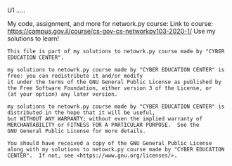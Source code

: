 U1 .....



My code, assignment, and more for network.py course:
Link to course: https://campus.gov.il/course/cs-gov-cs-networkpy103-2020-1/
Use my solutions to learn!

    This file is part of my solutions to netowrk.py course made by "CYBER EDUCATION CENTER".

    my solutions to netowrk.py course made by "CYBER EDUCATION CENTER" is free: you can redistribute it and/or modify
    it under the terms of the GNU General Public License as published by
    the Free Software Foundation, either version 3 of the License, or
    (at your option) any later version.

    my solutions to netowrk.py course made by "CYBER EDUCATION CENTER" is distributed in the hope that it will be useful,
    but WITHOUT ANY WARRANTY; without even the implied warranty of
    MERCHANTABILITY or FITNESS FOR A PARTICULAR PURPOSE.  See the
    GNU General Public License for more details.

    You should have received a copy of the GNU General Public License
    along with my solutions to netowrk.py course made by "CYBER EDUCATION CENTER".  If not, see <https://www.gnu.org/licenses/>.